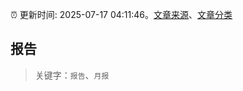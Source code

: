 :alarm_clock: 更新时间: 2025-07-17 04:11:46。[文章来源](/README.md)、[文章分类](/TAGS.md)

## 报告


> 关键字：`报告`、`月报`



